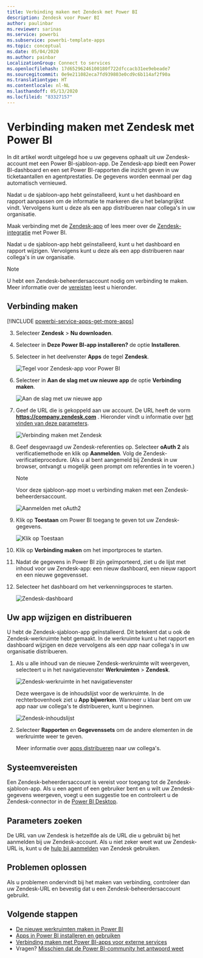 ```yaml
---
title: Verbinding maken met Zendesk met Power BI
description: Zendesk voor Power BI
author: paulinbar
ms.reviewer: sarinas
ms.service: powerbi
ms.subservice: powerbi-template-apps
ms.topic: conceptual
ms.date: 05/04/2020
ms.author: painbar
LocalizationGroup: Connect to services
ms.openlocfilehash: 17d65296246100180f722dfccacb31ee9ebeade7
ms.sourcegitcommit: 0e9e211082eca7fd939803e0cd9c6b114af2f90a
ms.translationtype: HT
ms.contentlocale: nl-NL
ms.lasthandoff: 05/13/2020
ms.locfileid: "83327157"
---
```

# <a name="connect-to-zendesk-with-power-bi"></a>Verbinding maken met Zendesk met Power BI

In dit artikel wordt uitgelegd hoe u uw gegevens ophaalt uit uw Zendesk-account met een Power BI-sjabloon-app. De Zendesk-app biedt een Power BI-dashboard en een set Power BI-rapporten die inzicht geven in uw ticketaantallen en agentprestaties. De gegevens worden eenmaal per dag automatisch vernieuwd. 

Nadat u de sjabloon-app hebt geïnstalleerd, kunt u het dashboard en rapport aanpassen om de informatie te markeren die u het belangrijkst vindt. Vervolgens kunt u deze als een app distribueren naar collega's in uw organisatie.

Maak verbinding met de [Zendesk-app](https://app.powerbi.com/getdata/services/zendesk) of lees meer over de [Zendesk-integratie](https://powerbi.microsoft.com/integrations/zendesk) met Power BI.

Nadat u de sjabloon-app hebt geïnstalleerd, kunt u het dashboard en rapport wijzigen. Vervolgens kunt u deze als een app distribueren naar collega's in uw organisatie.

>[!NOTE]
>U hebt een Zendesk-beheerdersaccount nodig om verbinding te maken. Meer informatie over de [vereisten](#system-requirements) leest u hieronder.

## <a name="how-to-connect"></a>Verbinding maken

[!INCLUDE [powerbi-service-apps-get-more-apps](../includes/powerbi-service-apps-get-more-apps.md)]

3. Selecteer **Zendesk** \> **Nu downloaden**.
4. Selecteer in **Deze Power BI-app installeren?** de optie **Installeren**.
4. Selecteer in het deelvenster **Apps** de tegel **Zendesk**.

    ![Tegel voor Zendesk-app voor Power BI](media/service-connect-to-zendesk/power-bi-zendesk-tile.png)

6. Selecteer in **Aan de slag met uw nieuwe app** de optie **Verbinding maken**.

    ![Aan de slag met uw nieuwe app](media/service-connect-to-zendesk/power-bi-new-app-connect-get-started.png)

4. Geef de URL die is gekoppeld aan uw account. De URL heeft de vorm **https://company.zendesk.com** . Hieronder vindt u informatie over [het vinden van deze parameters](#finding-parameters).
   
   ![Verbinding maken met Zendesk](media/service-connect-to-zendesk/pbi_zendeskconnect.png)

5. Geef desgevraagd uw Zendesk-referenties op.  Selecteer **oAuth 2** als verificatiemethode en klik op **Aanmelden**. Volg de Zendesk-verificatieprocedure. (Als u al bent aangemeld bij Zendesk in uw browser, ontvangt u mogelijk geen prompt om referenties in te voeren.)
   
   > [!NOTE]
   > Voor deze sjabloon-app moet u verbinding maken met een Zendesk-beheerdersaccount. 
   > 
   
   ![Aanmelden met oAuth2](media/service-connect-to-zendesk/pbi_zendesksignin.png)
6. Klik op **Toestaan** om Power BI toegang te geven tot uw Zendesk-gegevens.
   
   ![Klik op Toestaan](media/service-connect-to-zendesk/zendesk2.jpg)
7. Klik op **Verbinding maken** om het importproces te starten. 
8. Nadat de gegevens in Power BI zijn geïmporteerd, ziet u de lijst met inhoud voor uw Zendesk-app: een nieuw dashboard, een nieuw rapport en een nieuwe gegevensset.
9. Selecteer het dashboard om het verkenningsproces te starten.

    ![Zendesk-dashboard](media/service-connect-to-zendesk/power-bi-zendesk-dashboard.png)
   
## <a name="modify-and-distribute-your-app"></a>Uw app wijzigen en distribueren

U hebt de Zendesk-sjabloon-app geïnstalleerd. Dit betekent dat u ook de Zendesk-werkruimte hebt gemaakt. In de werkruimte kunt u het rapport en dashboard wijzigen en deze vervolgens als een *app* naar collega's in uw organisatie distribueren. 

1. Als u alle inhoud van de nieuwe Zendesk-werkruimte wilt weergeven, selecteert u in het navigatievenster **Werkruimten** > **Zendesk**. 

    ![Zendesk-werkruimte in het navigatievenster](media/service-connect-to-zendesk/power-bi-zendesk-workspace-left-nav.png)

    Deze weergave is de inhoudslijst voor de werkruimte. In de rechterbovenhoek ziet u **App bijwerken**. Wanneer u klaar bent om uw app naar uw collega's te distribueren, kunt u beginnen. 

    ![Zendesk-inhoudslijst](media/service-connect-to-zendesk/power-bi-zendesk-content-list.png)

2. Selecteer **Rapporten** en **Gegevenssets** om de andere elementen in de werkruimte weer te geven.

    Meer informatie over [apps distribueren](../collaborate-share/service-create-distribute-apps.md) naar uw collega's.

## <a name="system-requirements"></a>Systeemvereisten
Een Zendesk-beheerdersaccount is vereist voor toegang tot de Zendesk-sjabloon-app. Als u een agent of een gebruiker bent en u wilt uw Zendesk-gegevens weergeven, voegt u een suggestie toe en controleert u de Zendesk-connector in de [Power BI Desktop](desktop-connect-to-data.md).

## <a name="finding-parameters"></a>Parameters zoeken
De URL van uw Zendesk is hetzelfde als de URL die u gebruikt bij het aanmelden bij uw Zendesk-account. Als u niet zeker weet wat uw Zendesk-URL is, kunt u de [hulp bij aanmelden](https://www.zendesk.com/login/) van Zendesk gebruiken.

## <a name="troubleshooting"></a>Problemen oplossen
Als u problemen ondervindt bij het maken van verbinding, controleer dan uw Zendesk-URL en bevestig dat u een Zendesk-beheerdersaccount gebruikt.

## <a name="next-steps"></a>Volgende stappen

* [De nieuwe werkruimten maken in Power BI](../collaborate-share/service-create-the-new-workspaces.md)
* [Apps in Power BI installeren en gebruiken](../consumer/end-user-apps.md)
* [Verbinding maken met Power BI-apps voor externe services](service-connect-to-services.md)
* Vragen? [Misschien dat de Power BI-community het antwoord weet](https://community.powerbi.com/)
